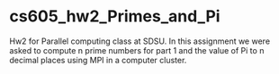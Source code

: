 # cs605_hw2_Primes_and_Pi
Hw2 for Parallel computing class at SDSU. In this assignment we were asked to compute n prime numbers for part 1 and the value of Pi to n decimal places using MPI in a computer cluster.

